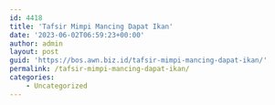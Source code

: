 ```yaml
---
id: 4418
title: 'Tafsir Mimpi Mancing Dapat Ikan'
date: '2023-06-02T06:59:23+00:00'
author: admin
layout: post
guid: 'https://bos.awn.biz.id/tafsir-mimpi-mancing-dapat-ikan/'
permalink: /tafsir-mimpi-mancing-dapat-ikan/
categories:
    - Uncategorized
---
```


